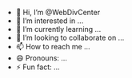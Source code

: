 - 👋 Hi, I’m @WebDivCenter
- 👀 I’m interested in ...
- 🌱 I’m currently learning ...
- 💞️ I’m looking to collaborate on ...
- 📫 How to reach me ...
- 😄 Pronouns: ...
- ⚡ Fun fact: ...

<!---
WebDivCenter/WebDivCenter is a ✨ special ✨ repository because its `README.md` (this file) appears on your GitHub profile.
You can click the Preview link to take a look at your changes.
--->
